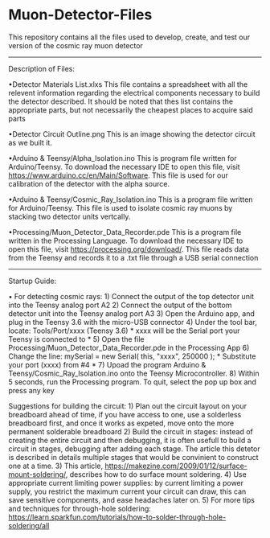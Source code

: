 # Muon-Detector-Files

This repository contains all the files used to develop, create, and test our version of the cosmic ray muon detector

--------------------------------------------------------------------------------------------------------------------
Description of Files:

•Detector Materials List.xlxs
  This file contains a spreadsheet with all the relevent information regarding the electrical components necessary 
  to build the detector described. It should be noted that thes list contains the appropriate parts, but not 
  necessarily the cheapest places to acquire said parts

•Detector Circuit Outline.png
  This is an image showing the detector circuit as we built it.

•Arduino & Teensy/Alpha_Isolation.ino
  This is program file written for Arduino/Teensy. To download the necessary IDE to open this file, visit 
  https://www.arduino.cc/en/Main/Software. This file is used for our calibration of the detector with the alpha source.

•Arduino & Teensy/Cosmic_Ray_Isolation.ino
  This is a program file written for Arduino/Teensy. This file is used to isolate cosmic ray muons by stacking two 
  detector units vertcally.
  
•Processing/Muon_Detector_Data_Recorder.pde
  This is a program file written in the Processing Language. To download the necessary IDE to open this file, visit 
  https://processing.org/download/. This file reads data from the Teensy and records it to a .txt file through a USB 
  serial connection
  
--------------------------------------------------------------------------------------------------------------------

Startup Guide:

  • For detecting cosmic rays:
    1) Connect the output of the top detector unit into the Teensy analog port A2
    2) Connect the output of the bottom detector unit into the Teensy analog port A3
    3) Open the Arduino app, and plug in the Teensy 3.6 with the micro-USB connector
    4) Under the tool bar, locate: Tools/Port/xxxx (Teensy 3.6) * xxxx will be the Serial port your Teensy is connected to *
    5) Open the file Processing/Muon_Detector_Data_Recorder.pde in the Processing App
    6) Change the line: mySerial = new Serial( this, "xxxx", 250000 ); * Substitute your port (xxxx) from #4 *
    7) Upoad the program Arduino & Teensy/Cosmic_Ray_Isolation.ino onto the Teensy Microcontroller.
    8) Within 5 seconds, run the Processing program. To quit, select the pop up box and press any key

Suggestions for building the circuit:
    1) Plan out the circuit layout on your breadboard ahead of time, if you have access to one, use a solderless breadboard
       first, and once it works as expeted, move onto the more permanent solderable breadboard
    2) Build the circuit in stages: instead of creating the entire circuit and then debugging, it is often usefull to build a       
       circuit in stages, debugging after adding each stage. The article this detetor is described in details multiple stages
       that would be convinient to construct one at a time.
    3) This article, https://makezine.com/2009/01/12/surface-mount-soldering/, describes how to do surface mount soldering.
    4) Use appropriate current limiting power supplies: by current limiting a power supply, you restrict the maximum current
       your circuit can draw, this can save sensitive components, and ease headaches later on.
    5) For more tips and techniques for through-hole soldering: 
       https://learn.sparkfun.com/tutorials/how-to-solder-through-hole-soldering/all






